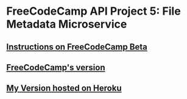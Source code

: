 # FreeCodeCamp API Project 5: File Metadata Microservice

## [Instructions on FreeCodeCamp Beta](https://beta.freecodecamp.org/en/challenges/api-and-microservice-projects/file-metadata-microservice)

## [FreeCodeCamp's version](https://purple-paladin.glitch.me/)

## [My Version hosted on Heroku](https://quiet-ocean-89428.herokuapp.com/)
